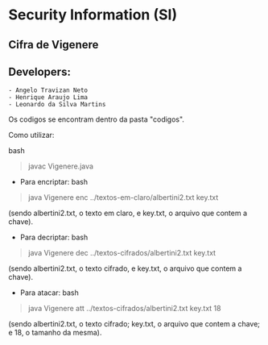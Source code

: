 # Security Information (SI)

## Cifra de Vigenere

## Developers:
	- Angelo Travizan Neto
	- Henrique Araujo Lima
	- Leonardo da Silva Martins

Os codigos se encontram dentro da pasta "codigos".

Como utilizar:

bash
> javac Vigenere.java



- Para encriptar:
bash
> java Vigenere enc ../textos-em-claro/albertini2.txt key.txt

(sendo albertini2.txt, o texto em claro, e key.txt, o arquivo que contem a chave).


- Para decriptar: 
bash
> java Vigenere dec ../textos-cifrados/albertini2.txt key.txt

(sendo albertini2.txt, o texto cifrado, e key.txt, o arquivo que contem a chave).


- Para atacar:
bash
> java Vigenere att ../textos-cifrados/albertini2.txt key.txt 18

(sendo albertini2.txt, o texto cifrado; key.txt, o arquivo que contem a chave; e 18, o tamanho da mesma).

